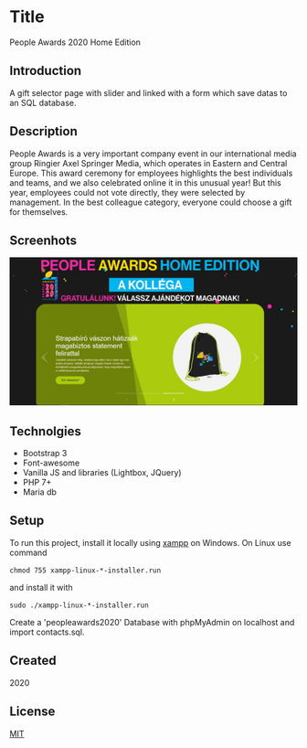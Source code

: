 # Title

People Awards 2020 Home Edition

## Introduction

A gift selector page with slider and linked with a form which save datas to an SQL database.

## Description

People Awards is a very important company event in our international media group Ringier Axel Springer Media, which operates in Eastern and Central Europe. This award ceremony for employees highlights the best individuals and teams, and we also celebrated online it in this unusual year! But this year, employees could not vote directly, they were selected by management. In the best colleague category, everyone could choose a gift for themselves.

## Screenhots

![PA2020HE screenshot](./img/peopleawards2020HE_screenshot.jpg)

## Technolgies

+ Bootstrap 3
+ Font-awesome
+ Vanilla JS and libraries (Lightbox, JQuery)
+ PHP 7+
+ Maria db

## Setup

To run this project, install it locally using [xampp](https://www.apachefriends.org/hu/index.html) on Windows. On Linux use command
```
chmod 755 xampp-linux-*-installer.run
```
and install it with
```
sudo ./xampp-linux-*-installer.run
```
Create a 'peopleawards2020' Database with phpMyAdmin on localhost and import contacts.sql.

## Created

2020

## License

[MIT](https://choosealicense.com/licenses/mit/)